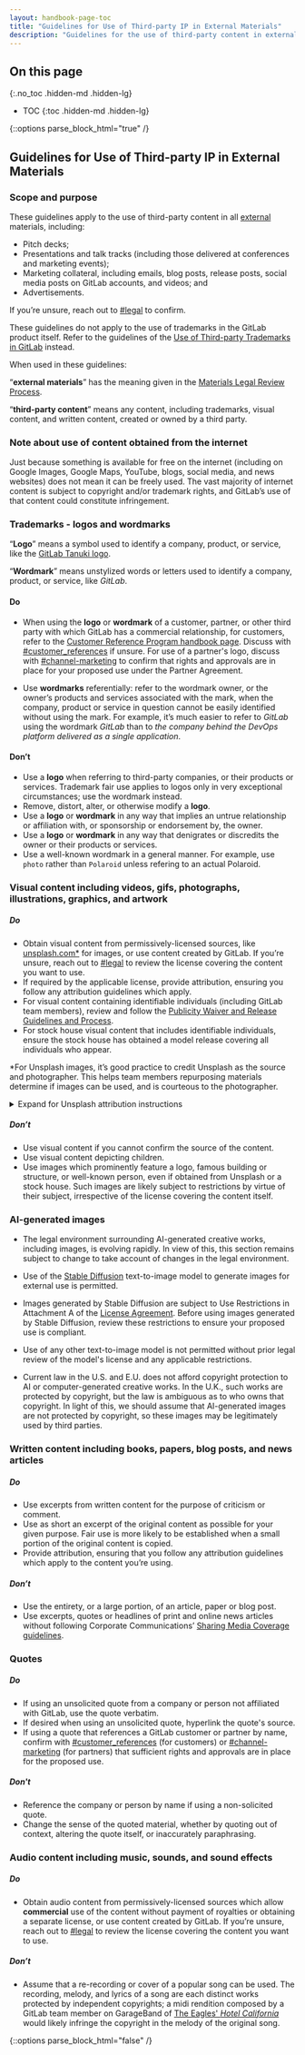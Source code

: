 ```yaml
---
layout: handbook-page-toc
title: "Guidelines for Use of Third-party IP in External Materials"
description: "Guidelines for the use of third-party content in external materials"
---
```

## On this page
{:.no_toc .hidden-md .hidden-lg}

- TOC
{:toc .hidden-md .hidden-lg}
 
{::options parse_block_html="true" /}

## Guidelines for Use of Third-party IP in External Materials

### Scope and purpose

These guidelines apply to the use of third-party content in all [external](/handbook/legal/materials-legal-review-process/#external-vs-internal-use) materials, including:

* Pitch decks;
* Presentations and talk tracks (including those delivered at conferences and marketing events);
* Marketing collateral, including emails, blog posts, release posts, social media posts on GitLab accounts, and videos; and 
* Advertisements.

If you’re unsure, reach out to [#legal](https://app.slack.com/client/T02592416/C78E74A6L) to confirm.

These guidelines do not apply to the use of trademarks in the GitLab product itself. Refer to the guidelines of the [Use of Third-party Trademarks in GitLab](https://about.gitlab.com/handbook/legal/policies/product-third-party-trademarks-guidelines/#dos--donts-for-use-of-third-party-trademarks-in-gitlab) instead.

When used in these guidelines:

“**external materials**” has the meaning given in the [Materials Legal Review Process](/handbook/legal/materials-legal-review-process/#external-vs-internal-use).

“**third-party content**” means any content, including trademarks, visual content, and written content, created or owned by a third party.

### Note about use of content obtained from the internet

Just because something is available for free on the internet (including on Google Images, Google Maps, YouTube, blogs, social media, and news websites) does not mean it can be freely used. The vast majority of internet content is subject to copyright and/or trademark rights, and GitLab’s use of that content could constitute infringement.


### Trademarks - logos and wordmarks

“**Logo**” means a symbol used to identify a company, product, or service, like the [GitLab Tanuki logo](https://about.gitlab.com/images/press/logo/png/gitlab-icon-rgb.png).

“**Wordmark**” means unstylized words or letters used to identify a company, product, or service, like _GitLab_.

#### Do

* When using the **logo** or **wordmark** of a customer, partner, or other third party with which GitLab has a commercial relationship, for customers, refer to the [Customer Reference Program handbook page](https://about.gitlab.com/handbook/marketing/strategic-marketing/customer-reference-program/). Discuss with [#customer_references](https://app.slack.com/client/T02592416/CLFCPMF8E) if unsure. For use of a partner's logo, discuss with [#channel-marketing](https://app.slack.com/client/T02592416/C013DF4A7QV) to confirm that rights and approvals are in place for your proposed use under the Partner Agreement.

* Use **wordmarks** referentially: refer to the wordmark owner, or the owner’s products and services associated with the mark, when the company, product or service in question cannot be easily identified without using the mark. For example, it’s much easier to refer to _GitLab_ using the wordmark _GitLab_ than to _the company behind the DevOps platform delivered as a single application_.


#### Don’t



* Use a **logo** when referring to third-party companies, or their products or services. Trademark fair use applies to logos only in very exceptional circumstances; use the wordmark instead.
* Remove, distort, alter, or otherwise modify a **logo**.
* Use a **logo** or **wordmark** in any way that implies an untrue relationship or affiliation with, or sponsorship or endorsement by, the owner.
* Use a **logo** or **wordmark** in any way that denigrates or discredits the owner or their products or services.
* Use a well-known wordmark in a general manner. For example, use `photo` rather than `Polaroid` unless refering to an actual Polaroid.  

### Visual content including videos, gifs, photographs, illustrations, graphics, and artwork

##### Do

* Obtain visual content from permissively-licensed sources, like [unsplash.com*](https://unsplash.com/) for images, or use content created by GitLab. If you’re unsure, reach out to [#legal](https://app.slack.com/client/T02592416/C78E74A6L) to review the license covering the content you want to use.
* If required by the applicable license, provide attribution, ensuring you follow any attribution guidelines which apply.
* For visual content containing identifiable individuals (including GitLab team members), review and follow the [Publicity Waiver and Release Guidelines and Process](/handbook/legal/publicity-waiver-release).
* For stock house visual content that includes identifiable individuals, ensure the stock house has obtained a model release covering all individuals who appear.

*For Unsplash images, it’s good practice to credit Unsplash as the source and photographer. This helps team members repurposing materials determine if images can be used, and is courteous to the photographer.

<details>
<summary markdown="span">Expand for Unsplash attribution instructions</summary>

1. Create a small text box at the bottom right of the relevant slide.
2. Locate the image on [unsplash.com](https://unsplash.com).
3. Click on `Download free` but ignore the downloaded file.
4. Copy the `Say thanks 🙌` attribution text to the clipboard.
5. Insert the attribution text into the text box, and apply formatting: Font `Inter`, Size `8`, `Italic`.

[Example Unsplash attribution](https://docs.google.com/presentation/d/1k4PWKJR9O1jEGxKblSQtjDsloQ95uvu6Ty9Pjpmin7E/edit#slide=id.g129bb425d32_0_273)
</details>

##### Don’t

* Use visual content if you cannot confirm the source of the content.
* Use visual content depicting children.
* Use images which prominently feature a logo, famous building or structure, or well-known person, even if obtained from Unsplash or a stock house. Such images are likely subject to restrictions by virtue of their subject, irrespective of the license covering the content itself.

### AI-generated images

* The legal environment surrounding AI-generated creative works, including images, is evolving rapidly. In view of this, this section remains subject to change to take account of changes in the legal environment.

* Use of the [Stable Diffusion](https://huggingface.co/spaces/stabilityai/stable-diffusion) text-to-image model to generate images for external use is permitted.

* Images generated by Stable Diffusion are subject to Use Restrictions in Attachment A of the [License Agreement](https://huggingface.co/spaces/CompVis/stable-diffusion-license). Before using images generated by Stable Diffusion, review these restrictions to ensure your proposed use is compliant. 

* Use of any other text-to-image model is not permitted without prior legal review of the model's license and any applicable restrictions.

* Current law in the U.S. and E.U. does not afford copyright protection to AI or computer-generated creative works. In the U.K., such works are protected by copyright, but the law is ambiguous as to who owns that copyright. In light of this, we should assume that AI-generated images are not protected by copyright, so these images may be legitimately used by third parties. 

### **Written content** including books, papers, blog posts, and news articles

##### Do

* Use excerpts from written content for the purpose of criticism or comment.
* Use as short an excerpt of the original content as possible for your given purpose. Fair use is more likely to be established when a small portion of the original content is copied.
* Provide attribution, ensuring that you follow any attribution guidelines which apply to the content you’re using.

##### Don’t

* Use the entirety, or a large portion, of an article, paper or blog post.
* Use excerpts, quotes or headlines of print and online news articles without following Corporate Communications’ [Sharing Media Coverage guidelines](/handbook/marketing/corporate-marketing/corporate-communications/#sharing-media-coverage).

### Quotes

##### Do

* If using an unsolicited quote from a company or person not affiliated with GitLab, use the quote verbatim.
* If desired when using an unsolicited quote, hyperlink the quote's source. 
* If using a quote that references a GitLab customer or partner by name, confirm with [#customer_references](https://app.slack.com/client/T02592416/CLFCPMF8E) (for customers) or [#channel-marketing](https://app.slack.com/client/T02592416/C013DF4A7QV) (for partners) that sufficient rights and approvals are in place for the proposed use. 

##### Don't

* Reference the company or person by name if using a non-solicited quote.
* Change the sense of the quoted material, whether by quoting out of context, altering the quote itself, or inaccurately paraphrasing.


### Audio content including music, sounds, and sound effects

##### Do
* Obtain audio content from permissively-licensed sources which allow **commercial** use of the content without payment of royalties or obtaining a separate license, or use content created by GitLab. If you’re unsure, reach out to [#legal](https://app.slack.com/client/T02592416/C78E74A6L) to review the license covering the content you want to use.

##### Don’t
* Assume that a re-recording or cover of a popular song can be used. The recording, melody, and lyrics of a song are each distinct works protected by independent copyrights; a midi rendition composed by a GitLab team member on GarageBand of [The Eagles' _Hotel California_](https://www.youtube.com/watch?v=dQw4w9WgXcQ&ab_channel=RickAstley) would likely infringe the copyright in the melody of the original song.
 

{::options parse_block_html="false" /}
